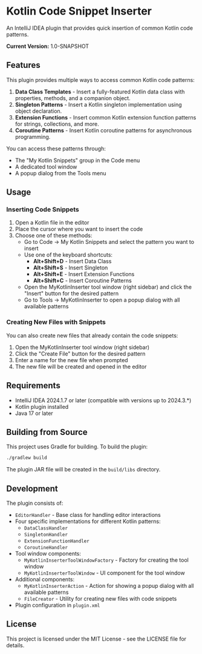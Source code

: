 # Kotlin Code Snippet Inserter

An IntelliJ IDEA plugin that provides quick insertion of common Kotlin code patterns.

**Current Version:** 1.0-SNAPSHOT

## Features

This plugin provides multiple ways to access common Kotlin code patterns:

1. **Data Class Templates** - Insert a fully-featured Kotlin data class with properties, methods, and a companion object.
2. **Singleton Patterns** - Insert a Kotlin singleton implementation using object declaration.
3. **Extension Functions** - Insert common Kotlin extension function patterns for strings, collections, and more.
4. **Coroutine Patterns** - Insert Kotlin coroutine patterns for asynchronous programming.

You can access these patterns through:
- The "My Kotlin Snippets" group in the Code menu
- A dedicated tool window
- A popup dialog from the Tools menu

## Usage

### Inserting Code Snippets

1. Open a Kotlin file in the editor
2. Place the cursor where you want to insert the code
3. Choose one of these methods:
   - Go to Code → My Kotlin Snippets and select the pattern you want to insert
   - Use one of the keyboard shortcuts:
     - **Alt+Shift+D** - Insert Data Class
     - **Alt+Shift+S** - Insert Singleton
     - **Alt+Shift+E** - Insert Extension Functions
     - **Alt+Shift+C** - Insert Coroutine Patterns
   - Open the MyKotlinInserter tool window (right sidebar) and click the "Insert" button for the desired pattern
   - Go to Tools → MyKotlinInserter to open a popup dialog with all available patterns

### Creating New Files with Snippets

You can also create new files that already contain the code snippets:

1. Open the MyKotlinInserter tool window (right sidebar)
2. Click the "Create File" button for the desired pattern
3. Enter a name for the new file when prompted
4. The new file will be created and opened in the editor

## Requirements

- IntelliJ IDEA 2024.1.7 or later (compatible with versions up to 2024.3.*)
- Kotlin plugin installed
- Java 17 or later

## Building from Source

This project uses Gradle for building. To build the plugin:

```bash
./gradlew build
```

The plugin JAR file will be created in the `build/libs` directory.

## Development

The plugin consists of:

- `EditorHandler` - Base class for handling editor interactions
- Four specific implementations for different Kotlin patterns:
  - `DataClassHandler`
  - `SingletonHandler`
  - `ExtensionFunctionHandler`
  - `CoroutineHandler`
- Tool window components:
  - `MyKotlinInserterToolWindowFactory` - Factory for creating the tool window
  - `MyKotlinInserterToolWindow` - UI component for the tool window
- Additional components:
  - `MyKotlinInserterAction` - Action for showing a popup dialog with all available patterns
  - `FileCreator` - Utility for creating new files with code snippets
- Plugin configuration in `plugin.xml`

## License

This project is licensed under the MIT License - see the LICENSE file for details.

